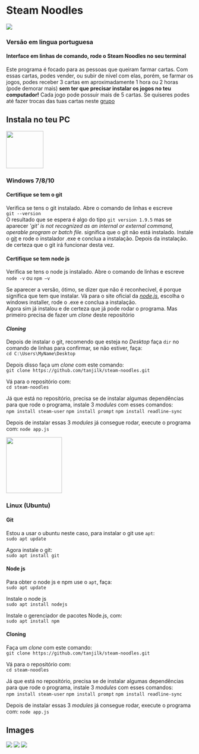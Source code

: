 Steam Noodles
=============

![](https://raw.githubusercontent.com/tanjilk/steam-noodles/master/Steam_Logo.png)  

### Versão em lingua portuguesa
#### Interface em linhas de comando, rode o Steam Noodles no seu terminal

Este programa é focado para as pessoas que queiram farmar cartas. Com essas cartas, podes vender, ou subir de nivel com elas, porém, se farmar os jogos, podes receber 3 cartas em aproximadamente 1 hora ou 2 horas (pode demorar mais) **sem ter que precisar instalar os jogos no teu computador!**  Cada jogo pode possuir mais de 5 cartas. Se quiseres podes até fazer trocas das tuas cartas neste [grupo](https://steamcommunity.com/groups/tradingcards)  

## Instala no teu PC


<img src="https://raw.githubusercontent.com/tanjilk/steam-noodles/master/Windows-10-Small-Logo.png" width="100" height="100">  
  
 ### Windows 7/8/10
#### Certifique se tem o git
Verifica se tens o git instalado. Abre o comando de linhas e escreve  
`git --version`  
O resultado que se espera é algo do tipo `git version 1.9.5` mas se aparecer *'git' is not recognized as an internal or external command, operable program or batch file.* significa que o git não está instalado.
Instale o [git](https://git-scm.com/download/win) e rode o instalador .exe  e conclua a instalação. Depois da instalação. de certeza que o git irá funcionar desta vez.

#### Certifique se tem node js
Verifica se tens o node js instalado. Abre o comando de linhas e escreve  
`node -v` ou `npm –v`  
  
Se aparecer a versão, ótimo, se dizer que não é reconhecivel, é porque significa que tem que instalar.
Vá para o site oficial da [*node.js*](https://nodejs.org/en/download/), escolha o windows installer, rode o .exe e conclua a instalação.  
Agora sim já instalou e de certeza que já pode rodar o programa. Mas primeiro precisa de fazer um *clone* deste repositório

#### *Cloning*
Depois de instalar o git, recomendo que esteja no *Desktop* faça `dir` no comando de linhas para confirmar, se não estiver, faça:  
`cd C:\Users\MyName\Desktop`  
  
Depois disso faça um *clone* com este comando:  
`git clone https://github.com/tanjilk/steam-noodles.git`  
  
Vá para o repositório com:  
`cd steam-noodles`  
  
Já que está no repositório, precisa se de instalar algumas dependências para que rode o programa, instale 3 *modules* com esses comandos:  
`npm install steam-user`
`npm install prompt`
`npm install readline-sync`  
  
Depois de instalar essas 3 *modules* já consegue rodar, execute o programa com: 
`node app.js`  
  
  
<img src="https://raw.githubusercontent.com/tanjilk/steam-noodles/master/ab83a72375405b94a89cbdd0f944604b-ubuntu-logo-by-vexels.png" width="150" height="150">  


### Linux (Ubuntu)  
#### Git
Estou a usar o ubuntu neste caso, para instalar o git use `apt`:  
`sudo apt update`  
   
Agora instale o git:  
`sudo apt install git`
  
  
#### Node js
Para obter o node js e npm use o `apt`, faça:   
`sudo apt update`   
  
Instale o node js  
`sudo apt install nodejs`  
  
Instale o gerenciador de pacotes Node.js, com:  
`sudo apt install npm`  

#### Cloning
Faça um *clone* com este comando:  
`git clone https://github.com/tanjilk/steam-noodles.git`  
  
Vá para o repositório com:  
`cd steam-noodles`  
  
Já que está no repositório, precisa se de instalar algumas dependências para que rode o programa, instale 3 *modules* com esses comandos:  
`npm install steam-user`
`npm install prompt`
`npm install readline-sync`  
  
Depois de instalar essas 3 *modules* já consegue rodar, execute o programa com: 
`node app.js`

## Images  


<img src="https://raw.githubusercontent.com/tanjilk/steam-noodles/master/screen1.jpg">  

<img src="https://raw.githubusercontent.com/tanjilk/steam-noodles/master/shsnoodles.png">  
  
<img src="https://raw.githubusercontent.com/tanjilk/steam-noodles/master/screen3.jpg"> 
